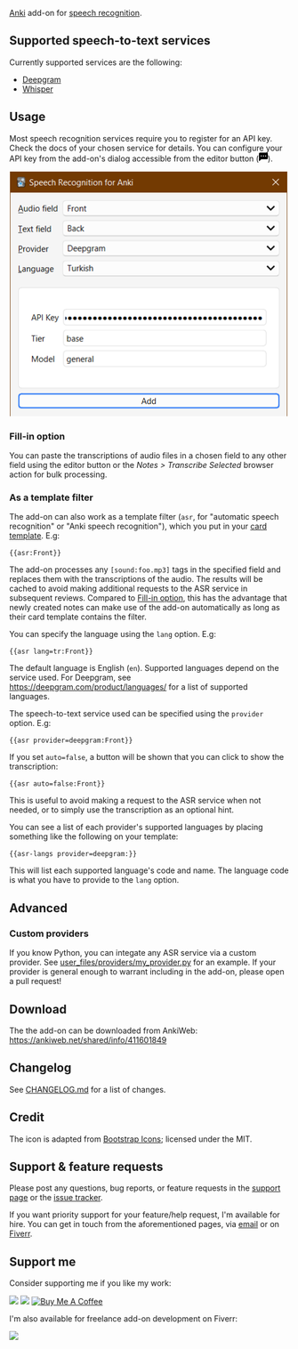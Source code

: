 [Anki](https://apps.ankiweb.net/) add-on for [speech recognition](https://en.wikipedia.org/wiki/Speech_recognition).

## Supported speech-to-text services

Currently supported services are the following:

-   [Deepgram](https://deepgram.com/)
-   [Whisper](https://openai.com/research/whisper)

## Usage

Most speech recognition services require you to register for an API key. Check the docs of your chosen service for details.
You can configure your API key from the add-on's dialog accessible from the editor button (<img src="src/icons/icon.svg" width="16">).

<img src="images/dialog.png" alt="Add-on's dialog" width="500">

### Fill-in option

You can paste the transcriptions of audio files in a chosen field to any other field using the editor button or the _Notes > Transcribe Selected_ browser action for bulk processing.

### As a template filter

The add-on can also work as a template filter (`asr`, for "automatic speech recognition" or "Anki speech recognition"), which you put in your [card template](https://docs.ankiweb.net/templates/intro.html). E.g:

```
{{asr:Front}}
```

The add-on processes any `[sound:foo.mp3]` tags in the specified field and replaces them with the transcriptions of the audio. The results will be cached to avoid making additional requests to the ASR service in subsequent reviews. Compared to [Fill-in option](#fill-in-option), this has the advantage that newly created notes can make use of the add-on automatically as long as their card template contains the filter.

You can specify the language using the `lang` option. E.g:

```
{{asr lang=tr:Front}}
```

The default language is English (`en`). Supported languages depend on the service used. For Deepgram, see https://deepgram.com/product/languages/ for a list of supported languages.

The speech-to-text service used can be specified using the `provider` option. E.g:

```
{{asr provider=deepgram:Front}}
```

If you set `auto=false`, a button will be shown that you can click to show the transcription:

```
{{asr auto=false:Front}}
```

This is useful to avoid making a request to the ASR service when not needed, or to simply use the transcription as an optional hint.

You can see a list of each provider's supported languages by placing something like the following on your template:

```
{{asr-langs provider=deepgram:}}
```

This will list each supported language's code and name. The language code is what you have to provide to the `lang` option.

## Advanced

### Custom providers

If you know Python, you can integate any ASR service via a custom provider. See [user_files/providers/my_provider.py](src/user_files/providers/my_provider.py) for an example. If your provider is general enough to warrant including in the add-on, please open a pull request!

## Download

The the add-on can be downloaded from AnkiWeb: https://ankiweb.net/shared/info/411601849

## Changelog

See [CHANGELOG.md](CHANGELOG.md) for a list of changes.

## Credit

The icon is adapted from [Bootstrap Icons](https://icons.getbootstrap.com/); licensed under the MIT.

## Support & feature requests

Please post any questions, bug reports, or feature requests in the [support page](https://forums.ankiweb.net/t/speech-recognition-for-anki/24201) or the [issue tracker](https://github.com/abdnh/anki-asr/issues).

If you want priority support for your feature/help request, I'm available for hire.
You can get in touch from the aforementioned pages, via [email](mailto:abdo@abdnh.net) or on [Fiverr](https://www.fiverr.com/abd_nh).

## Support me

Consider supporting me if you like my work:

<a href="https://github.com/sponsors/abdnh"><img height='36' src="https://i.imgur.com/dAgtzcC.png"></a>
<a href="https://www.patreon.com/abdnh"><img height='36' src="https://i.imgur.com/mZBGpZ1.png"></a>
<a href="https://www.buymeacoffee.com/abdnh" target="_blank"><img src="https://cdn.buymeacoffee.com/buttons/v2/default-blue.png" alt="Buy Me A Coffee" style="height: 36px" ></a>

I'm also available for freelance add-on development on Fiverr:

<a href="https://www.fiverr.com/abd_nh/develop-an-anki-addon"><img height='36' src="https://i.imgur.com/0meG4dk.png"></a>
